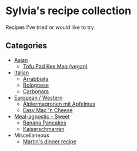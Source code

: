 # Sylvia's recipe collection
Recipes I've tried or would like to try

## Categories

- [Asian](asian/)
  - [Tofu Pad Kee Mao (vegan)](asian/tofu-pad-kee-mao.md)
- [Italian](italian/)
  - [Arrabbiata](italian/arrabbiata.md)
  - [Bolognese](italian/bolognese-ragu.md)
  - [Carbonara](italian/carbonara.md)
- [European / Western](european-western/)
  - [Älplermagronen mit Apfelmus](european-western/aelplermagronen-mit-apfelmus.md)
  - [Easy Mac 'n Cheese](european-western/easy-mac-n-cheese.md)
- [Meal-agnostic - Sweet](meal-agnostic-sweet/)
  - [Banana Pancakes](meal-agnostic-sweet/banana-pancakes.md)
  - [Kaiserschmarren](meal-agnostic-sweet/kaiserschmarren.md)
- Miscellaneous
  - [Martin's dinner recipe](dinner-recipe.md)
